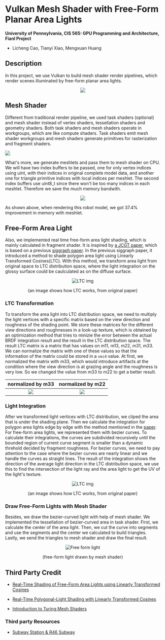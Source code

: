 Vulkan Mesh Shader with Free-Form Planar Area Lights
==================================

**University of Pennsylvania, CIS 565: GPU Programming and Architecture, Fianl Project**

* Licheng Cao, Tianyi Xiao, Mengxuan Huang

## Description

In this project, we use Vulkan to build mesh shader render pipelines, which render scenes illuminated by free-form planar area lights.

<p align="center">
  <img src="./img/result.png">
</p>

## Mesh Shader

Different from traditional render pipeline, we used task shaders (optional) and mesh shader instead of vertex shaders, tessellation shaders and geometry shaders. Both task shaders and mesh shaders operate in workgroups, which are like compute shaders. Task shaders emit mesh shader workgroups and mesh shaders generate primitives for rasterization and fragment shaders.

![](/img/mesh_shader.png)

What's more, we generate meshlets and pass them to mesh shader on CPU. We will have two index buffers to be passed, one for only vertex indices using uint, with their indices in original complete model data, and another one for triangle primitive indices with local indices per meshlet. The second index buffers use uint8_t since there won't be too many indices in each meshlet. Therefore we save the much memory bandwith.

<p align="center">
  <img src="./img/meshlet.png">
</p>

As shown above, when rendering this robot model, we got 37.4% improvement in memory with meshlet.

## Free-Form Area Light

Also, we implemented real time free-form area light shading, which is mainly calculated in fragment shader. It is inspired by [a JCGT paper](https://jcgt.org/published/0011/01/01/), which is based on a previous [siggraph paper](https://eheitzresearch.wordpress.com/415-2/). In the previous siggraph paper, it introduced a method to shade polygon area light using Linearly Transformed Cosines(LTC). With this method, we transform area light from original space to LTC distribution space, where the light integration on the glossy surface could be caulculated as on the diffuse surface.
<p align="center">
  <img src="./img/LTC.png" alt="LTC img">
</p>
<p align="center">(an image shows how LTC works, from original paper)</p>

### LTC Transformation 
To transform the area light into LTC distribution space, we need to multiply the light vertices with a specific matrix based on the view direction and roughness of the shading point. We store these matrices for the different view directions and roughnesses in a look-up texture, which is obtained by an optimization method that tries to minizie the error between the actual BRDF integration result and the result in the LTC distribution space. The result LTC matrix is a matrix that has values on m11, m13, m22, m31, m33. We can normalize the matrix with one of these values so that the information of the matrix could be stored in a `vec4` value. At first, we normalized the matrix with m33, which would introduce artifacts at the condition where the view direction is at grazing angle and the roughness is very low. So we changed the value from m33 to m22 to get a better result.

|normalized by m33| normalized by m22|
|:---:|:---:|
|![](img/div_m33.PNG)|![](img/div_m22.PNG)|

### Light Integration
After we transformed light vertices with LTC distribution, we cliped the area that is under the shading plane. Then we calculate the integration for polygon area lights edge by edge with the method mentioned in the [paper](https://eheitzresearch.wordpress.com/415-2/). For free-form area lights, we represented them with bezier curves. To calculate their integrations, the curves are subdivided recursively until the bounded region of current curve segment is smaller than a dynamic threhold decided by fragment roughness. For bezier curves, we need to pay attention to the case where the bezier curves are nearly linear and we handle the curves as straight lines. The result of the integration shows the direction of the average light direction in the LTC distribution space, we use this to find the intersection of the light ray and the area light to get the UV of the light's texture.

<p align="center">
  <img src="./img/bezier_light.png" alt="LTC img">
</p>
<p align="center">(an image shows how LTC works, from original paper)</p>

### Draw Free-Form Lights with Mesh Shader
Besides, we draw the bezier-curved light with help of mesh shader. We implemented the tessellation of bezier-curved area in task shader. First, we calculate the center of the area light. Then, we cut the curve into segments and use the segments and the center we calculated to build triangles. Lastly, we send the triangles to mesh shader and draw the final result.
<p align="center">
  <img src="./img/curve_light.PNG" alt="Free form light">
</p>
<p align="center">(free-form light drawn by mesh shader)</p>

## Third Party Credit
- [Real-Time Shading of Free-Form Area Lights using Linearly Transformed Cosines](https://jcgt.org/published/0011/01/01/)

- [Real-Time Polygonal-Light Shading with Linearly Transformed Cosines](https://eheitzresearch.wordpress.com/415-2/)

- [Introduction to Turing Mesh Shaders](https://developer.nvidia.com/blog/introduction-turing-mesh-shaders/)

### Third party Resources
- [Subway Station & R46 Subway](https://sketchfab.com/3d-models/free-subway-station-r46-subway-ae5aadde1c6f48a19b32b309417a669b)
